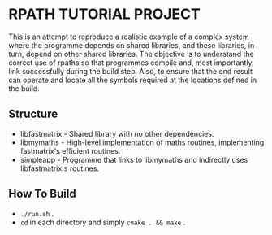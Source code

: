# RPATH TUTORIAL PROJECT

This is an attempt to reproduce a realistic example of a complex system where the programme depends on shared libraries, and these libraries, in turn, depend on other shared libraries. The objective is to understand the correct use of rpaths so that programmes compile and, most importantly, link successfully during the build step. Also, to ensure that the end result can operate and locate all the symbols required at the locations defined in the build.

## Structure

* libfastmatrix -  Shared library with no other dependencies.
* libmymaths    -  High-level implementation of maths routines, implementing fastmatrix's efficient routines.
* simpleapp     -  Programme that links to libmymaths and indirectly uses libfastmatrix's routines.

## How To Build

* ` ./run.sh ` .
* ` cd ` in each directory and simply ` cmake . && make ` .
